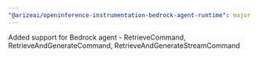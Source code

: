 ```yaml
---
"@arizeai/openinference-instrumentation-bedrock-agent-runtime": major
---
```


Added support for Bedrock agent - RetrieveCommand, RetrieveAndGenerateCommand, RetrieveAndGenerateStreamCommand

